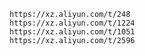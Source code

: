 	https://xz.aliyun.com/t/248
	https://xz.aliyun.com/t/1224
	https://xz.aliyun.com/t/1051
	https://xz.aliyun.com/t/2596